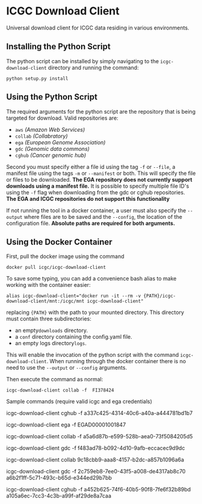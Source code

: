 # ICGC Download Client
Universal download client for ICGC data residing in various environments. 

## Installing the Python Script

The python script can be installed by simply navigating to the `icgc-download-client` directory and running the command:

```shell
python setup.py install
```

## Using the Python Script

The required arguments for the python script are the repository that is being targeted for download.
Valid repositories are:

* `aws` _(Amazon Web Services)_
* `collab` _(Collabratory)_
* `ega` _(European Genome Association)_
* `gdc` _(Genomic data commons)_
* `cghub` _(Cancer genomic hub)_

Second you must specify either a file id using the tag `-f` or `--file`, a manifest file using the tags `-m` or `--manifest`
or both.  This will specify the file or files to be downloaded.  **The EGA repository does not currently support
downloads using a manifest file.**  It is possible to specify multiple file ID's using the `-f` flag when downloading from the
gdc or cghub repositories.  **The EGA and ICGC repositories do not support this functionality**

If not running the tool in a docker container, a user must also specify the `--output` where files are to be saved
and the `--config`, the location of the configuration file.  **Absolute paths are required for both arguments.**

## Using the Docker Container

First, pull the docker image using the command

`docker pull icgc/icgc-download-client`

To save some typing, you can add a convenience bash alias to make working with the container easier:

```shell
alias icgc-download-client="docker run -it --rm -v {PATH}/icgc-download-client/mnt:/icgc/mnt icgc-download-client"
```

replacing `{PATH}` with the path to your mounted directory.  This directory must contain three subdirectories:
 * an empty`downloads` directory.
 * a `conf` directory containing the config.yaml file.
 * an empty logs directory`logs`.

This will enable the invocation of the python script with the command `icgc-download-client`.  When running through the docker container there is no
 need to use the `--output` or `--config` arguments.

Then execute the command as normal:

```shell
icgc-download-client collab -f  FI378424
```

Sample commands (require valid icgc and ega credentials)

icgc-download-client cghub -f a337c425-4314-40c6-a40a-a444781bd1b7

icgc-download-client ega  -f EGAD00001001847

icgc-download-client collab -f a5a6d87b-e599-528b-aea0-73f5084205d5

icgc-download-client gdc -f f483ad78-b092-4d10-9afb-eccacec9d9dc

icgc-download-client collab 9c18cbb9-aaa8-4157-b2dc-a857b1096a6a

icgc-download-client gdc -f 2c759eb8-7ee0-43f5-a008-de4317ab8c70 a6b2f1ff-5c71-493c-b65d-e344ed29b7bb

icgc-download-client cghub  -f a452b625-74f6-40b5-90f8-7fe6f32b89bd a105a6ec-7cc3-4c3b-a99f-af29de8a7caa






